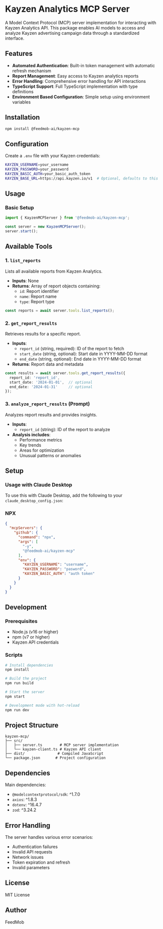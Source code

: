 # Kayzen Analytics MCP Server

A Model Context Protocol (MCP) server implementation for interacting with Kayzen Analytics API. This package enables AI models to access and analyze Kayzen advertising campaign data through a standardized interface.

## Features

* **Automated Authentication**: Built-in token management with automatic refresh mechanism
* **Report Management**: Easy access to Kayzen analytics reports
* **Error Handling**: Comprehensive error handling for API interactions
* **TypeScript Support**: Full TypeScript implementation with type definitions
* **Environment Based Configuration**: Simple setup using environment variables

## Installation

```bash
npm install @feedmob-ai/kayzen-mcp
```

## Configuration

Create a `.env` file with your Kayzen credentials:

```bash
KAYZEN_USERNAME=your_username
KAYZEN_PASSWORD=your_password
KAYZEN_BASIC_AUTH=your_basic_auth_token
KAYZEN_BASE_URL=https://api.kayzen.io/v1  # Optional, defaults to this value
```

## Usage

### Basic Setup

```typescript
import { KayzenMCPServer } from '@feedmob-ai/kayzen-mcp';

const server = new KayzenMCPServer();
server.start();
```

## Available Tools

### 1. `list_reports`
Lists all available reports from Kayzen Analytics.

* **Inputs**: None
* **Returns**: Array of report objects containing:
  - `id`: Report identifier
  - `name`: Report name
  - `type`: Report type

```typescript
const reports = await server.tools.list_reports();
```

### 2. `get_report_results`
Retrieves results for a specific report.

* **Inputs**:
  - `report_id` (string, required): ID of the report to fetch
  - `start_date` (string, optional): Start date in YYYY-MM-DD format
  - `end_date` (string, optional): End date in YYYY-MM-DD format
* **Returns**: Report data and metadata

```typescript
const results = await server.tools.get_report_results({
  report_id: 'report_id',
  start_date: '2024-01-01',  // optional
  end_date: '2024-01-31'     // optional
});
```

### 3. `analyze_report_results` (Prompt)
Analyzes report results and provides insights.

* **Inputs**:
  - `report_id` (string): ID of the report to analyze
* **Analysis includes**:
  - Performance metrics
  - Key trends
  - Areas for optimization
  - Unusual patterns or anomalies


## Setup

### Usage with Claude Desktop
To use this with Claude Desktop, add the following to your `claude_desktop_config.json`:

### NPX

```json
{
  "mcpServers": {
    "github": {
      "command": "npx",
      "args": [
        "-y",
        "@feedmob-ai/kayzen-mcp"
      ],
      "env": {
        "KAYZEN_USERNAME": "username",
        "KAYZEN_PASSWORD": "pasword",
        "KAYZEN_BASIC_AUTH": "auth token"
      }
    }
  }
}
```


## Development

### Prerequisites

- Node.js (v16 or higher)
- npm (v7 or higher)
- Kayzen API credentials

### Scripts

```bash
# Install dependencies
npm install

# Build the project
npm run build

# Start the server
npm start

# Development mode with hot-reload
npm run dev
```

## Project Structure

```
kayzen-mcp/
├── src/
│   ├── server.ts        # MCP server implementation
│   └── kayzen-client.ts # Kayzen API client
├── dist/               # Compiled JavaScript
└── package.json       # Project configuration
```

## Dependencies

Main dependencies:
- `@modelcontextprotocol/sdk`: ^1.7.0
- `axios`: ^1.8.3
- `dotenv`: ^16.4.7
- `zod`: ^3.24.2

## Error Handling

The server handles various error scenarios:
- Authentication failures
- Invalid API requests
- Network issues
- Token expiration and refresh
- Invalid parameters

## License

MIT License

## Author

FeedMob
